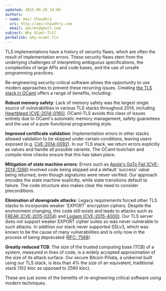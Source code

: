 ```yaml
---
updated: 2015-06-26 14:00
authors:
- name: Amir Chaudhry
  uri: http://amirchaudhry.com
  email: amirmc@gmail.com
subject: Why OCaml-TLS?
permalink: why-ocaml-tls
---
```


TLS implementations have a history of security flaws, which are often the
result of implementation errors.  These security flaws stem from the
underlying challenges of interpreting ambiguous specifications, the
complexities of large APIs and code bases, and the use of unsafe programming
practices.

Re-engineering security-critical software allows the opportunity to use modern
approaches to prevent these recurring issues. Creating [the TLS stack in OCaml](https://github.com/mirleft/ocaml-tls)
offers a range of benefits, including: 

**Robust memory safety**: Lack of memory safety was the largest single source
of vulnerabilities in various TLS stacks throughout 2014, including
[Heartbleed (CVE-2014-0160)](http://heartbleed.com). OCaml-TLS avoids this
class of issues entirely due to OCaml's automatic memory management, safety
guarantees and the use of a pure-functional programming style.

**Improved certificate validation**: Implementation errors in other stacks
allowed validation to be skipped under certain conditions, leaving users
exposed (e.g.
[CVE-2014-0092](https://cve.mitre.org/cgi-bin/cvename.cgi?name=CVE-2014-0092)).
In our TLS stack, we return errors explicitly as values and handle all
possible variants. The OCaml toolchain and compile-time checks ensure that
this has taken place.

**Mitigation of state machine errors**: Errors such as
[Apple's GoTo Fail (CVE-2014-1266)](https://gotofail.com) involved code being
skipped and a default 'success' value being returned, even though signatures
were never verified. Our approach encodes the state machine explicitly, while
state transitions default to failure. The code structure also makes clear the
need to consider preconditions.

**Elimination of downgrade attacks**: Legacy requirements forced other TLS
stacks to incorporate weaker 'EXPORT' encryption ciphers. Despite the
environment changing, this code still exists and leads to attacks such as
[FREAK (CVE-2015-0204)](https://freakattack.com) and
[Logjam (CVE-2015-4000)](https://weakdh.org). Our TLS server does not support
weaker EXPORT cipher suites so was never vulnerable to such attacks.
In addition our stack never supported SSLv3, which was known to be the cause of many vulnerabilities and is only now in the process of being deprecated ([RFC: 7568](https://tools.ietf.org/html/rfc7568)).


**Greatly reduced TCB**: The size of the trusted computing base (TCB) of a
system, measured in lines of code, is a widely accepted approximation of the
size of its attack surface.  Our secure Bitcoin Piñata, a unikernel built
using our TLS stack, is less than 4% the size of an equivalent, traditional
stack (102 kloc as opposed to 2560 kloc).

These are just some of the benefits of re-engineering critical software using
modern techniques.

